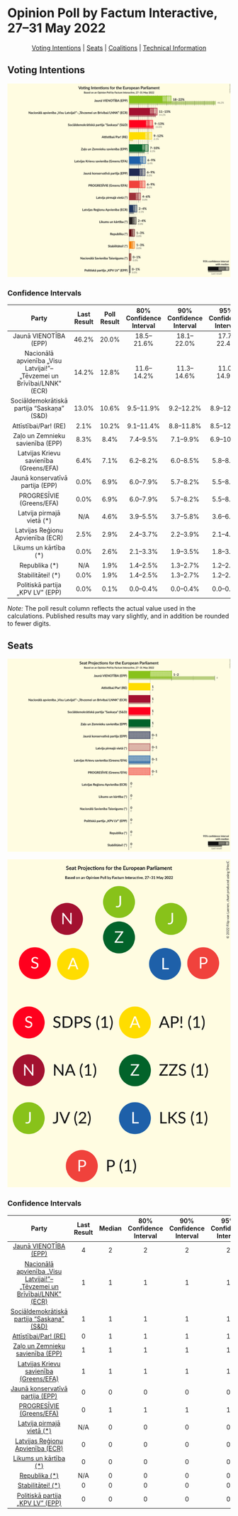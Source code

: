# Opinion Poll by Factum Interactive, 27–31 May 2022

<p align="center"><a href="#voting-intentions">Voting Intentions</a> | <a href="#seats">Seats</a> | <a href="#coalitions">Coalitions</a> | <a href="#technical-information">Technical Information</a></p>

## Voting Intentions

![Graph with voting intentions not yet produced](2022-05-31-FactumInteractive.png "Voting Intentions")

### Confidence Intervals

| Party | Last Result | Poll Result | 80% Confidence Interval | 90% Confidence Interval | 95% Confidence Interval | 99% Confidence Interval |
|:-----:|:-----------:|:-----------:|:-----------------------:|:-----------------------:|:-----------------------:|:-----------------------:|
| Jaunā VIENOTĪBA (EPP) | 46.2% | 20.0% | 18.5–21.6% |18.1–22.0% |17.7–22.4% |17.0–23.2% |
| Nacionālā apvienība „Visu Latvijai!”–„Tēvzemei un Brīvībai/LNNK” (ECR) | 14.2% | 12.8% | 11.6–14.2% |11.3–14.6% |11.0–14.9% |10.4–15.6% |
| Sociāldemokrātiskā partija “Saskaņa” (S&D) | 13.0% | 10.6% | 9.5–11.9% |9.2–12.2% |8.9–12.5% |8.4–13.2% |
| Attīstībai/Par! (RE) | 2.1% | 10.2% | 9.1–11.4% |8.8–11.8% |8.5–12.1% |8.0–12.7% |
| Zaļo un Zemnieku savienība (EPP) | 8.3% | 8.4% | 7.4–9.5% |7.1–9.9% |6.9–10.2% |6.4–10.7% |
| Latvijas Krievu savienība (Greens/EFA) | 6.4% | 7.1% | 6.2–8.2% |6.0–8.5% |5.8–8.8% |5.4–9.3% |
| Jaunā konservatīvā partija (EPP) | 0.0% | 6.9% | 6.0–7.9% |5.7–8.2% |5.5–8.5% |5.1–9.0% |
| PROGRESĪVIE (Greens/EFA) | 0.0% | 6.9% | 6.0–7.9% |5.7–8.2% |5.5–8.5% |5.1–9.0% |
| Latvija pirmajā vietā (*) | N/A | 4.6% | 3.9–5.5% |3.7–5.8% |3.6–6.0% |3.2–6.5% |
| Latvijas Reģionu Apvienība (ECR) | 2.5% | 2.9% | 2.4–3.7% |2.2–3.9% |2.1–4.1% |1.9–4.5% |
| Likums un kārtība (*) | 0.0% | 2.6% | 2.1–3.3% |1.9–3.5% |1.8–3.7% |1.6–4.1% |
| Republika (*) | N/A | 1.9% | 1.4–2.5% |1.3–2.7% |1.2–2.8% |1.1–3.2% |
| Stabilitātei! (*) | 0.0% | 1.9% | 1.4–2.5% |1.3–2.7% |1.2–2.8% |1.1–3.2% |
| Politiskā partija „KPV LV” (EPP) | 0.0% | 0.1% | 0.0–0.4% |0.0–0.4% |0.0–0.5% |0.0–0.7% |

*Note:* The poll result column reflects the actual value used in the calculations. Published results may vary slightly, and in addition be rounded to fewer digits.

## Seats

![Graph with seats not yet produced](2022-05-31-FactumInteractive-seats.png "Seats")

![Graph with seating plan not yet produced](2022-05-31-FactumInteractive-seating-plan.png "Seating Plan")

### Confidence Intervals

| Party | Last Result | Median | 80% Confidence Interval | 90% Confidence Interval | 95% Confidence Interval | 99% Confidence Interval |
|:-----:|:-----------:|:------:|:-----------------------:|:-----------------------:|:-----------------------:|:-----------------------:|
| <a href="#jaunā-vienotība-(epp)">Jaunā VIENOTĪBA (EPP)</a> | 4 | 2 | 2 |2 |2 |2 |
| <a href="#nacionālā-apvienība-„visu-latvijai!”–„tēvzemei-un-brīvībai/lnnk”-(ecr)">Nacionālā apvienība „Visu Latvijai!”–„Tēvzemei un Brīvībai/LNNK” (ECR)</a> | 1 | 1 | 1 |1 |1 |1 |
| <a href="#sociāldemokrātiskā-partija-“saskaņa”-(s&d)">Sociāldemokrātiskā partija “Saskaņa” (S&D)</a> | 1 | 1 | 1 |1 |1 |1 |
| <a href="#attīstībai/par!-(re)">Attīstībai/Par! (RE)</a> | 0 | 1 | 1 |1 |1 |1 |
| <a href="#zaļo-un-zemnieku-savienība-(epp)">Zaļo un Zemnieku savienība (EPP)</a> | 1 | 1 | 1 |1 |1 |1 |
| <a href="#latvijas-krievu-savienība-(greens/efa)">Latvijas Krievu savienība (Greens/EFA)</a> | 1 | 1 | 1 |1 |1 |1 |
| <a href="#jaunā-konservatīvā-partija-(epp)">Jaunā konservatīvā partija (EPP)</a> | 0 | 0 | 0 |0 |0 |0 |
| <a href="#progresīvie-(greens/efa)">PROGRESĪVIE (Greens/EFA)</a> | 0 | 1 | 1 |1 |1 |1 |
| <a href="#latvija-pirmajā-vietā-(*)">Latvija pirmajā vietā (*)</a> | N/A | 0 | 0 |0 |0 |0 |
| <a href="#latvijas-reģionu-apvienība-(ecr)">Latvijas Reģionu Apvienība (ECR)</a> | 0 | 0 | 0 |0 |0 |0 |
| <a href="#likums-un-kārtība-(*)">Likums un kārtība (*)</a> | 0 | 0 | 0 |0 |0 |0 |
| <a href="#republika-(*)">Republika (*)</a> | N/A | 0 | 0 |0 |0 |0 |
| <a href="#stabilitātei!-(*)">Stabilitātei! (*)</a> | 0 | 0 | 0 |0 |0 |0 |
| <a href="#politiskā-partija-„kpv-lv”-(epp)">Politiskā partija „KPV LV” (EPP)</a> | 0 | 0 | 0 |0 |0 |0 |

